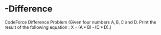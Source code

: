 # -Difference
CodeForce  Difference Problem (Given four numbers A, B, C and D. Print the result of the following equation :  X = (A * B) - (C * D).)
